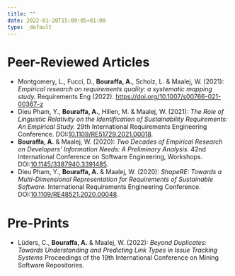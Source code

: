 ```yaml
---
title: ""
date: 2022-01-20T15:09:05+01:00
type: _default
---
```

# Peer-Reviewed Articles
- Montgomery, L., Fucci, D., **Bouraffa, A.**, Scholz, L. & Maalej, W. (2021):  *Empirical research on requirements quality: a systematic mapping study.* Requirements Eng (2022). https://doi.org/10.1007/s00766-021-00367-z
- Dieu Pham, Y., **Bouraffa, A.**, Hillen, M. & Maalej, W. (2021):  *The Role of Linguistic Relativity on the Identification of Sustainability Requirements: An Empirical Study.* 29th International Requirements Engineering Conference. DOI:[10.1109/RE51729.2021.00018](https://doi.org/10.1109/RE51729.2021.00018).
- **Bouraffa, A.** & Maalej, W. (2020):  *Two Decades of Empirical Research on Developers' Information Needs: A Preliminary Analysis.* 42nd International Conference on Software Engineering, Workshops. DOI:[10.1145/3387940.3391485](https://doi.org/10.1145/3387940.3391485).
- Dieu Pham, Y., **Bouraffa, A.** & Maalej, W. (2020):  *ShapeRE: Towards a Multi-Dimensional Representation for Requirements of Sustainable Software.* International Requirements Engineering Conference. DOI:[10.1109/RE48521.2020.00048](https://doi.org/10.1109/RE48521.2020.00048).

# Pre-Prints
- Lüders, C., **Bouraffa, A.** & Maalej, W. (2022):  *Beyond Duplicates: Towards Understanding and Predicting Link Types in Issue Tracking Systems* Proceedings of the 19th International Conference on Mining Software Repositories.